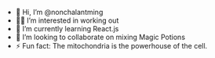 - 👋 Hi, I’m @nonchalantming
- 🏋🏽 I’m interested in working out
- 🌱 I’m currently learning React.js
- 💞️ I’m looking to collaborate on mixing Magic Potions
- ⚡ Fun fact: The mitochondria is the powerhouse of the cell.

<!---
nonchalantming/nonchalantming is a ✨ special ✨ repository because its `README.md` (this file) appears on your GitHub profile.
You can click the Preview link to take a look at your changes.
--->
